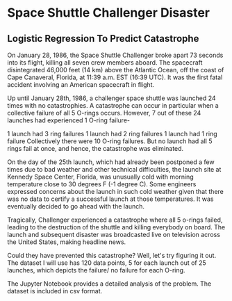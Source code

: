 # Space Shuttle Challenger Disaster
## Logistic Regression To Predict Catastrophe
On January 28, 1986, the Space Shuttle Challenger broke apart 73 seconds into its flight, killing all seven crew members aboard. The spacecraft disintegrated 46,000 feet (14 km) above the Atlantic Ocean, off the coast of Cape Canaveral, Florida, at 11:39 a.m. EST (16:39 UTC). It was the first fatal accident involving an American spacecraft in flight.

Up until January 28th, 1986, a challenger space shuttle was launched 24 times with no catastrophies. A catastrophe can occur in particular when a collective failure of all 5 O-rings occurs. However, 7 out of these 24 launches had experienced 1 O-ring failure-

1 launch had 3 ring failures
1 launch had 2 ring failures
1 launch had 1 ring failure
Collectively there were 10 O-ring failures. But no launch had all 5 rings fail at once, and hence, the catastrophe was eliminated.

On the day of the 25th launch, which had already been postponed a few times due to bad weather and other technical difficulties, the launch site at Kennedy Space Center, Florida, was unusually cold with morning temperature close to 30 degrees F (-1 degree C). Some engineers expressed concerns about the launch in such cold weather given that there was no data to certify a successful launch at those temperatures. It was eventually decided to go ahead with the launch.

Tragically, Challenger experienced a catastrophe where all 5 o-rings failed, leading to the destruction of the shuttle and killing everybody on board. The launch and subsequent disaster was broadcasted live on television across the United States, making headline news.

Could they have prevented this catastrophe? Well, let's try figuring it out. The dataset I will use has 120 data points, 5 for each launch out of 25 launches, which depicts the failure/ no failure for each O-ring.

The Jupyter Notebook provides a detailed analysis of the problem. The dataset is included in csv format. 
